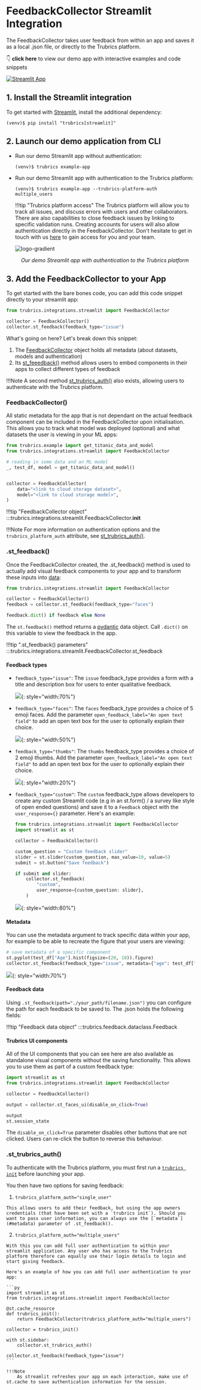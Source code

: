 # FeedbackCollector Streamlit Integration
The FeedbackCollector takes user feedback from within an app and saves it as a local .json file, or directly to the Trubrics platform.

👇 **click here** to view our demo app with interactive examples and code snippets

[![Streamlit App](https://static.streamlit.io/badges/streamlit_badge_black_white.svg)](https://trubrics-titanic-example.streamlit.app)

## 1. Install the Streamlit integration
To get started with [Streamlit](https://streamlit.io/), install the additional dependency:

```console
(venv)$ pip install "trubrics[streamlit]"
```

## 2. Launch our demo application from CLI
- Run our demo Streamlit app without authentication:
    ```console
    (venv)$ trubrics example-app
    ```
  
- Run our demo Streamlit app with authentication to the Trubrics platform:
    ```console
    (venv)$ trubrics example-app --trubrics-platform-auth multiple_users
    ```

    !!!tip "Trubrics platform access"
        The Trubrics platform will allow you to track all issues, and discuss errors with users and other collaborators. There are also capabilities to close feedback issues by linking to specific validation runs. Creating accounts for users will also allow authentication directly in the FeedbackCollector. Don't hesitate to get in touch with us [here](https://trubrics.com/demo/) to gain access for you and your team.

    ![logo-gradient](./assets/titanic-feedback-example.png)
    <p align="center"><em>Our demo Streamlit app with authentication to the Trubrics platform</em></p>


## 3. Add the FeedbackCollector to your App
To get started with the bare bones code, you can add this code snippet directly to your streamlit app:
```py
from trubrics.integrations.streamlit import FeedbackCollector

collector = FeedbackCollector()
collector.st_feedback(feedback_type="issue")
```

What's going on here? Let's break down this snippet:

1. The [FeedbackCollector](#feedbackcollector) object holds all metadata (about datasets, models and authentication)
2. Its [st_feeedback()](#st_feedback) method allows users to embed components in their apps to collect different
   types of feedback

!!!Note
    A second method [st_trubrics_auth()](#st_trubrics_auth) also exists, allowing users to authenticate with the Trubrics platform.

### FeedbackCollector()

All static metadata for the app that is not dependant on the actual feedback component can be included in the FeedbackCollector upon initialisation. This allows you to track what model was deployed (optional) and what datasets the user is viewing in your ML apps:

```py
from trubrics.example import get_titanic_data_and_model
from trubrics.integrations.streamlit import FeedbackCollector

# reading in some data and an ML model
_, test_df, model = get_titanic_data_and_model()


collector = FeedbackCollector(
    data="<link to cloud storage dataset>",
    model="<link to cloud storage model>",
)
```

!!!tip "FeedbackCollector object"
    :::trubrics.integrations.streamlit.FeedbackCollector.__init__

!!!Note
    For more information on authentication options and the `trubrics_platform_auth` attribute, see [st_trubrics_auth()](#st_trubrics_auth).

### .st_feedback()
Once the FeedbackCollector created, the .st_feedback() method is used to actually add visual feedback components to your app and to transform these inputs into [data](#feedback-data):

```py
from trubrics.integrations.streamlit import FeedbackCollector

collector = FeedbackCollector()
feedback = collector.st_feedback(feedback_type="faces")

feedback.dict() if feedback else None
```

The `st.feedback()` method returns a [pydantic](https://docs.pydantic.dev/) data object. Call `.dict()` on this variable to view the feedback in the app.

!!!tip ".st_feedback() parameters"
    :::trubrics.integrations.streamlit.FeedbackCollector.st_feedback

#### Feedback types
- `feedback_type="issue"`:
  The `issue` feedback_type provides a form with a title and description box for users to enter qualitative feedback.

  ![](./assets/feedback-issue.png){: style="width:70%"}

- `feedback_type="faces"`:
  The `faces` feedback_type provides a choice of 5 emoji faces. Add the parameter `open_feedback_label="An open text field"` to add an open text box for the user to optionally explain their choice.

  ![](./assets/feedback-faces.png){: style="width:50%"}

- `feedback_type="thumbs"`:
  The `thumbs` feedback_type provides a choice of 2 emoji thumbs. Add the parameter `open_feedback_label="An open text field"` to add an open text box for the user to optionally explain their choice.

  ![](./assets/feedback-thumbs.png){: style="width:20%"}

- `feedback_type="custom"`:
  The `custom` feedback_type allows developers to create any custom Streamlit code (e.g in an st.form() / a survey like style of open ended questions) and save it to a `Feedback` object with the `user_response={}` parameter.
  Here's an example:
  ```py
  from trubrics.integrations.streamlit import FeedbackCollector
  import streamlit as st

  collector = FeedbackCollector()

  custom_question = "Custom feedback slider"
  slider = st.slider(custom_question, max_value=10, value=5)
  submit = st.button("Save feedback")

  if submit and slider:
      collector.st_feedback(
          "custom",
          user_response={custom_question: slider},
      )
  ```
  ![](./assets/feedback-custom.png){: style="width:80%"}

#### Metadata
You can use the metadata argument to track specific data within your app, for example to be able to recreate the figure that your users are viewing:

```py
# save metadata of a specific component
st.pyplot(test_df["Age"].hist(figsize=(20, 10)).figure)
collector.st_feedback(feedback_type="issue", metadata={"age": test_df["Age"].to_list()})
```

![](./assets/feedback-metadata.png){: style="width:70%"}

#### Feedback data
Using `.st_feedback(path="./your_path/filename.json")` you can configure the path for each feedback to be saved to. The .json holds the following fields:

!!!tip "Feedback data object"
    :::trubrics.feedback.dataclass.Feedback

#### Trubrics UI components
All of the UI components that you can see here are also available as standalone visual components without the saving functionality. This allows you to use them as part of a custom feedback type:

```py
import streamlit as st
from trubrics.integrations.streamlit import FeedbackCollector

collector = FeedbackCollector()

output = collector.st_faces_ui(disable_on_click=True)

output
st.session_state
```

The `disable_on_click=True` parameter disables other buttons that are not clicked. Users can re-click the button to reverse this behaviour.

### .st_trubrics_auth()
To authenticate with the Trubrics platform, you must first run a [`trubrics init`](./trubrics_cli.md#2-connect-to-the-trubrics-platform-with-trubrics-init) before launching your app.

You then have two options for saving feedback:

  1. `trubrics_platform_auth="single_user"`
     
    This allows users to add their feedback, but using the app owners credentials (that have been set with a `trubrics init`). Should you want to pass user information, you can always use the [`metadata`](#metadata) parameter of .st_feedback().

  2. `trubrics_platform_auth="multiple_users"`
     
    With this you can add full user authentication to within your streamlit application. Any user who has access to the Trubrics platform therefore can equally use their login details to login and start giving feedback.

    Here's an example of how you can add full user authentication to your app:

    ```py
    import streamlit as st
    from trubrics.integrations.streamlit import FeedbackCollector

    @st.cache_resource
    def trubrics_init():
        return FeedbackCollector(trubrics_platform_auth="multiple_users")

    collector = trubrics_init()

    with st.sidebar:
        collector.st_trubrics_auth()

    collector.st_feedback(feedback_type="issue")
    ```

    !!!Note
        As streamlit refreshes your app on each interaction, make use of st.cache to save authentication information for the session.
